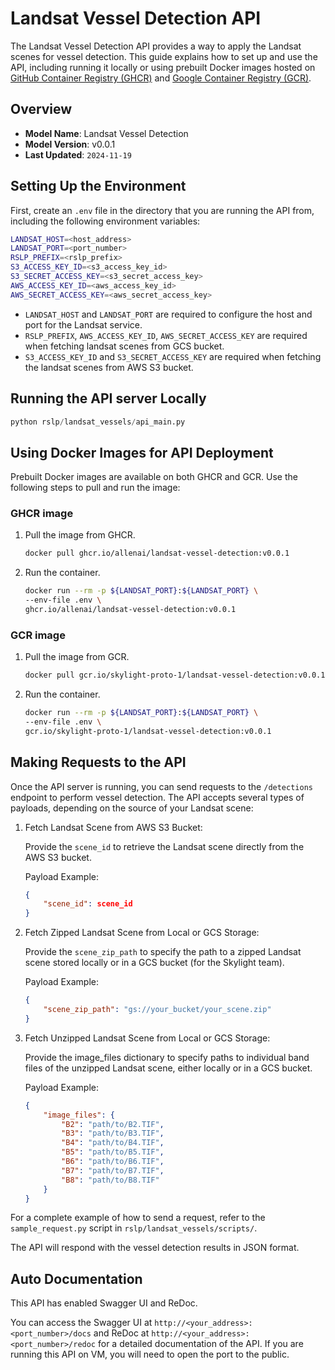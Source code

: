 # Landsat Vessel Detection API

The Landsat Vessel Detection API provides a way to apply the Landsat scenes for vessel detection. This guide explains how to set up and use the API, including running it locally or using prebuilt Docker images hosted on [GitHub Container Registry (GHCR)](https://github.com/allenai/rslearn_projects/pkgs/container/landsat-vessel-detection) and [Google Container Registry (GCR)](https://console.cloud.google.com/gcr/images/skylight-proto-1?referrer=search&inv=1&invt=Abh22Q&project=skylight-proto-1).


## Overview
- **Model Name**: Landsat Vessel Detection
- **Model Version**: v0.0.1
- **Last Updated**: `2024-11-19`


## Setting Up the Environment

First, create an `.env` file in the directory that you are running the API from, including the following environment variables:

```bash
LANDSAT_HOST=<host_address>
LANDSAT_PORT=<port_number>
RSLP_PREFIX=<rslp_prefix>
S3_ACCESS_KEY_ID=<s3_access_key_id>
S3_SECRET_ACCESS_KEY=<s3_secret_access_key>
AWS_ACCESS_KEY_ID=<aws_access_key_id>
AWS_SECRET_ACCESS_KEY=<aws_secret_access_key>
```

- `LANDSAT_HOST` and `LANDSAT_PORT` are required to configure the host and port for the Landsat service.
- `RSLP_PREFIX`, `AWS_ACCESS_KEY_ID`, `AWS_SECRET_ACCESS_KEY` are required when fetching landsat scenes from GCS bucket.
- `S3_ACCESS_KEY_ID` and `S3_SECRET_ACCESS_KEY` are required when fetching the landsat scenes from AWS S3 bucket.


## Running the API server Locally

   ```python
   python rslp/landsat_vessels/api_main.py
   ```

## Using Docker Images for API Deployment

Prebuilt Docker images are available on both GHCR and GCR. Use the following steps to pull and run the image:

### GHCR image

1. Pull the image from GHCR.

    ```bash
    docker pull ghcr.io/allenai/landsat-vessel-detection:v0.0.1
    ```

2. Run the container.

    ```bash
    docker run --rm -p ${LANDSAT_PORT}:${LANDSAT_PORT} \
    --env-file .env \
    ghcr.io/allenai/landsat-vessel-detection:v0.0.1
    ```

### GCR image

1. Pull the image from GCR.

    ```bash
    docker pull gcr.io/skylight-proto-1/landsat-vessel-detection:v0.0.1
    ```

2. Run the container.

    ```bash
    docker run --rm -p ${LANDSAT_PORT}:${LANDSAT_PORT} \
    --env-file .env \
    gcr.io/skylight-proto-1/landsat-vessel-detection:v0.0.1
    ```

## Making Requests to the API

Once the API server is running, you can send requests to the `/detections` endpoint to perform vessel detection. The API accepts several types of payloads, depending on the source of your Landsat scene:

1. Fetch Landsat Scene from AWS S3 Bucket:

    Provide the `scene_id` to retrieve the Landsat scene directly from the AWS S3 bucket.

    Payload Example:
    ```json
    {
        "scene_id": scene_id
    }
    ```

2. Fetch Zipped Landsat Scene from Local or GCS Storage:

    Provide the `scene_zip_path` to specify the path to a zipped Landsat scene stored locally or in a GCS bucket (for the Skylight team).

    Payload Example:
    ```json
    {
        "scene_zip_path": "gs://your_bucket/your_scene.zip"
    }
    ```

3. Fetch Unzipped Landsat Scene from Local or GCS Storage:

    Provide the image_files dictionary to specify paths to individual band files of the unzipped Landsat scene, either locally or in a GCS bucket.

    Payload Example:
    ```json
    {
        "image_files": {
            "B2": "path/to/B2.TIF",
            "B3": "path/to/B3.TIF",
            "B4": "path/to/B4.TIF",
            "B5": "path/to/B5.TIF",
            "B6": "path/to/B6.TIF",
            "B7": "path/to/B7.TIF",
            "B8": "path/to/B8.TIF"
        }
    }
    ```

For a complete example of how to send a request, refer to the `sample_request.py` script in `rslp/landsat_vessels/scripts/`.

The API will respond with the vessel detection results in JSON format.


## Auto Documentation

This API has enabled Swagger UI and ReDoc.

You can access the Swagger UI at `http://<your_address>:<port_number>/docs` and ReDoc at `http://<your_address>:<port_number>/redoc` for a detailed documentation of the API. If you are running this API on VM, you will need to open the port to the public.
